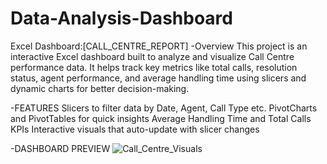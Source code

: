 # Data-Analysis-Dashboard

Excel Dashboard:[CALL_CENTRE_REPORT]
-Overview
This project is an interactive Excel dashboard built to analyze and visualize Call Centre performance data. It helps track key metrics like total calls, resolution status, agent performance, and average handling time using slicers and dynamic charts for better decision-making.

-FEATURES
Slicers to filter data by Date, Agent, Call Type etc.
PivotCharts and PivotTables for quick insights
Average Handling Time and Total Calls KPIs
Interactive visuals that auto-update with slicer changes

-DASHBOARD PREVIEW
![Call_Centre_Visuals](https://github.com/user-attachments/assets/cff47757-dd6a-41cd-8d12-5f1dd1b7e1a0)
